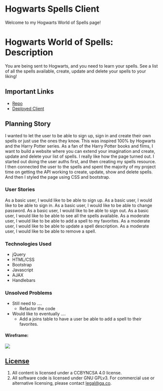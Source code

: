 # Hogwarts Spells Client
Welcome to my Hogwarts World of Spells page!

# Hogwarts World of Spells: Description
You are being sent to Hogwarts, and you need to learn your spells. See a list of all the spells available, create, update and delete your spells to your liking!

## Important Links

- [Repo](https://github.com/YunaHan53/hogwarts-spells-client)
- [Deployed Client](https://yunahan53.github.io/hogwarts-spells-client/)

## Planning Story

I wanted to let the user to be able to sign up, sign in and create their own spells or just use the ones they know. This was inspired 100% by Hogwarts and the Harry Potter series. As a fan of the Harry Potter books and films, I want to build a website where you can extend your imagination and create, update and delete your list of spells. I really like how the page turned out.
I started out doing the user auths first, and then creating my spells resource. I then connected the user to the spells and spent the majority of my project time on getting the API working to create, update, show and delete spells. And then I styled the page using CSS and bootstrap.

### User Stories

As a basic user, I would like to be able to sign up.
As a basic user, I would like to be able to sign in.
As a basic user, I would like to be able to change password.
As a basic user, I would like to be able to sign out.
As a basic user, I would like to be able to see all the spells available.
As a moderate user, I would like to be able to add a spell to my favorites.
As a moderate user, I would like to be able to update a spell description.
As a moderate user, I would like to be able to remove a spell.

### Technologies Used

- jQuery
- HTML/CSS
- Bootstrap
- Javascript
- AJAX
- Handlebars

### Unsolved Problems

- Still need to ....
  - Refactor the code
- Would like to eventually ....
  - Add a joins table to have a user be able to add a spell to their favorites.



#### Wireframe:
![](assets/images/Spells_Wireframe.png)


## [License](LICENSE)

1. All content is licensed under a CC­BY­NC­SA 4.0 license.
1. All software code is licensed under GNU GPLv3. For commercial use or
    alternative licensing, please contact legal@ga.co.
